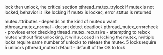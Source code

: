 lock then unlock, the critical section
pthread_mutex_trylock
if mutex is not locked, behavior is like locking
if mutex is locked, error status is returned

mutex attributes - depends on the kind of mutex u want
pthread_mutex_normal - doesnt detect deadlock
pthread_mutex_errorcheck - provides error checking
thread_mutex_recursive - attempting to relock mutex without first unlocking, it will succeed in locking the mutex, multiple locks require same number of unlocks to release the mutex. 5 locks require 5 unlocks
pthread_mutext default - default of the OS to lock
